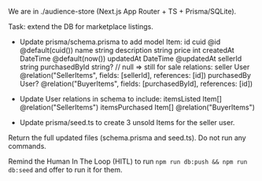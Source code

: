 We are in ./audience-store (Next.js App Router + TS + Prisma/SQLite).

Task: extend the DB for marketplace listings.

- Update prisma/schema.prisma to add model Item:
  id cuid @id @default(cuid())
  name string
  description string
  price int
  createdAt DateTime @default(now())
  updatedAt DateTime @updatedAt
  sellerId string
  purchasedById string?  // null => still for sale
  relations:
    seller User @relation("SellerItems", fields: [sellerId], references: [id])
    purchasedBy User? @relation("BuyerItems", fields: [purchasedById], references: [id])

- Update User relations in schema to include:
  itemsListed Item[] @relation("SellerItems")
  itemsPurchased Item[] @relation("BuyerItems")

- Update prisma/seed.ts to create 3 unsold Items for the seller user.

Return the full updated files (schema.prisma and seed.ts). Do not run any commands.

Remind the Human In The Loop (HITL) to run `npm run db:push && npm run db:seed` and offer to run it for them.